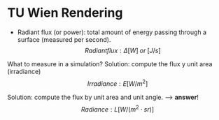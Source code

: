 # TU Wien Rendering 
- Radiant flux (or power): total amount of energy passing through a surface (measured per second).
$$Radiant flux: \Delta [W] \; or \; [J/s]$$

What to measure in a simulation?
Solution: compute the flux y unit area (irradiance)
$$Irradiance: E[W/m^2]$$

Solution: compute the flux by unit area and unit angle. --> **answer**!
$$Radiance: L[W/(m^2 \cdot sr)]$$ 



